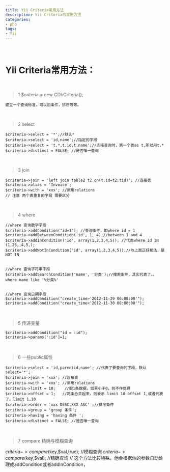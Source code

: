 ```yaml
---
title: Yii Criteria常用方法
description: Yii Criteria的常用方法
categories:
- php
tags:
- Yii
---
```


<br>


# Yii Criteria常用方法：

<br>

> 1 $criteria = new CDbCriteria();   
 
    建立一个查询标准，可以加条件，排序等等。



<br>

> 2 select     
 
	$criteria->select = '*';//默认*  
    $criteria->select = 'id,name';//指定的字段  
    $criteria->select = 't.*,t.id,t.name';//连接查询时，第一个表as t,所以用t.*  
    $criteria->distinct = FALSE; //是否唯一查询



<br>

> 3 join     
 
	$criteria->join = 'left join table2 t2 on(t.id=t2.tid)'; //连接表   
	$criteria->alias = 'Invoice'; 
    $criteria->with = 'xxx'; //调用relations  
    // 注意 两个表重复的字段 需要区分 



<br>

>4 where 

    //where 查询数字字段  
    $criteria->addCondition("id=1"); //查询条件，即where id = 1    
    $criteria->addBetweenCondition('id', 1, 4);//between 1 and 4       
    $criteria->addInCondition('id', array(1,2,3,4,5)); //代表where id IN (1,23,,4,5,);    
    $criteria->addNotInCondition('id', array(1,2,3,4,5));//与上面正好相法，是NOT IN  
     
     
    //where 查询字符串字段  
    $criteria->addSearchCondition('name', '分类');//搜索条件，其实代表了。。where name like '%分类%'   
      
      
    //where 查询日期字段  
    $criteria->addCondition("create_time>'2012-11-29 00:00:00'");  
    $criteria->addCondition("create_time<'2012-11-30 00:00:00'");  
     
    

<br>

>5 传递变量 

    $criteria->addCondition("id = :id");  
    $criteria->params[':id']=1;  
    
    
<br>

>6 一些public属性 

    $criteria->select = 'id,parentid,name'; //代表了要查询的字段，默认select='*';  
    $criteria->join = 'xxx'; //连接表  
    $criteria->with = 'xxx'; //调用relations   
    $criteria->limit = 10;    //取1条数据，如果小于0，则不作处理  
    $criteria->offset = 1;   //两条合并起来，则表示 limit 10 offset 1,或者代表了。limit 1,10  
    $criteria->order = 'xxx DESC,XXX ASC' ;//排序条件  
    $criteria->group = 'group 条件';  
    $criteria->having = 'having 条件 ';  
    $criteria->distinct = FALSE; //是否唯一查询   


<br>

>7 compare 精确与模糊查询 

  $criteria->compare($key,$val,true);  //模糊查询
  $criteria->compare($key,$val);  //精确查询
  //  这个方法比较特殊，他会根据你的参数自动处理成addCondition或者addInCondition，  
